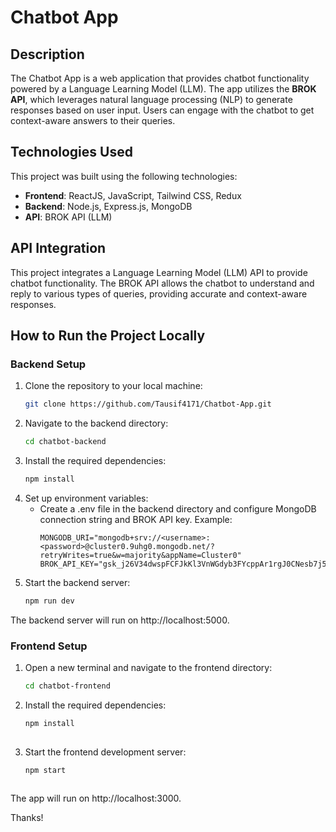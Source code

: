 # Chatbot App

## Description

The Chatbot App is a web application that provides chatbot functionality powered by a Language Learning Model (LLM). The app utilizes the **BROK API**, which leverages natural language processing (NLP) to generate responses based on user input. Users can engage with the chatbot to get context-aware answers to their queries.

## Technologies Used

This project was built using the following technologies:
- **Frontend**: ReactJS, JavaScript, Tailwind CSS, Redux
- **Backend**: Node.js, Express.js, MongoDB
- **API**: BROK API (LLM)

## API Integration

This project integrates a Language Learning Model (LLM) API to provide chatbot functionality. The BROK API allows the chatbot to understand and reply to various types of queries, providing accurate and context-aware responses.

## How to Run the Project Locally

### Backend Setup

1. Clone the repository to your local machine:
   ```bash
   git clone https://github.com/Tausif4171/Chatbot-App.git
   
2. Navigate to the backend directory:
   ```bash
   cd chatbot-backend

4. Install the required dependencies:
   ```bash
   npm install

5. Set up environment variables:
   - Create a .env file in the backend directory and configure MongoDB connection string and BROK API key. Example:
     ```
     MONGODB_URI="mongodb+srv://<username>:<password>@cluster0.9uhg0.mongodb.net/?retryWrites=true&w=majority&appName=Cluster0"
     BROK_API_KEY="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"

6. Start the backend server:
   ```bash
   npm run dev

The backend server will run on http://localhost:5000.

### Frontend Setup

1. Open a new terminal and navigate to the frontend directory:
   ```bash
   cd chatbot-frontend

3. Install the required dependencies:
   ```bash
   npm install
     
5. Start the frontend development server:
   ```bash
   npm start
     
The app will run on http://localhost:3000.

Thanks!

